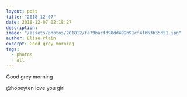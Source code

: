 ```yaml
---
layout: post
title: "2018-12-07"
date: 2018-12-07 02:18:27
description: 
image: "/assets/photos/201812/fa79bacfd98dd499b91cf4fb63b35d51.jpg"
author: Elise Plain
excerpt: Good grey morning
tags: 
  - photos
  - all
---
```


Good grey morning
<p></p>
<p>@hopeyten love you girl</p>